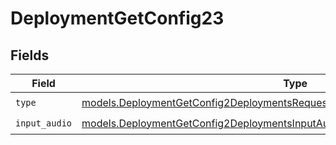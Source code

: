 # DeploymentGetConfig23


## Fields

| Field                                                                                                                                                              | Type                                                                                                                                                               | Required                                                                                                                                                           | Description                                                                                                                                                        |
| ------------------------------------------------------------------------------------------------------------------------------------------------------------------ | ------------------------------------------------------------------------------------------------------------------------------------------------------------------ | ------------------------------------------------------------------------------------------------------------------------------------------------------------------ | ------------------------------------------------------------------------------------------------------------------------------------------------------------------ |
| `type`                                                                                                                                                             | [models.DeploymentGetConfig2DeploymentsRequestRequestBodyMessages3ContentType](../models/deploymentgetconfig2deploymentsrequestrequestbodymessages3contenttype.md) | :heavy_check_mark:                                                                                                                                                 | N/A                                                                                                                                                                |
| `input_audio`                                                                                                                                                      | [models.DeploymentGetConfig2DeploymentsInputAudio](../models/deploymentgetconfig2deploymentsinputaudio.md)                                                         | :heavy_check_mark:                                                                                                                                                 | N/A                                                                                                                                                                |